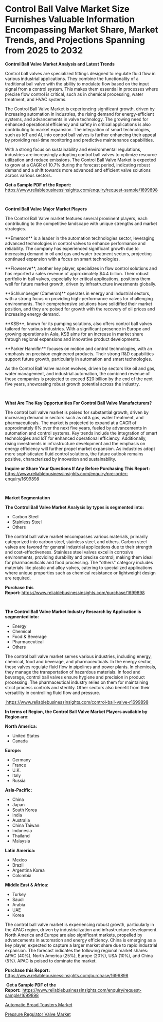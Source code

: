 <p><h1>Control Ball Valve Market Size Furnishes Valuable Information Encompassing Market Share, Market Trends, and Projections Spanning from 2025 to 2032</h1></p><p><strong>Control Ball Valve Market Analysis and Latest Trends</strong></p>
<p><p>Control ball valves are specialized fittings designed to regulate fluid flow in various industrial applications. They combine the functionality of a traditional ball valve with the ability to modulate flow based on the input signal from a control system. This makes them essential in processes where precise flow control is critical, such as in chemical processing, water treatment, and HVAC systems.</p><p>The Control Ball Valve Market is experiencing significant growth, driven by increasing automation in industries, the rising demand for energy-efficient systems, and advancements in valve technology. The growing need for enhanced operational efficiency and safety in critical applications is also contributing to market expansion. The integration of smart technologies, such as IoT and AI, into control ball valves is further enhancing their appeal by providing real-time monitoring and predictive maintenance capabilities.</p><p>With a strong focus on sustainability and environmental regulations, industries are increasingly adopting control ball valves to optimize resource utilization and reduce emissions. The Control Ball Valve Market is expected to grow at a CAGR of 10.7% during the forecast period, indicating robust demand and a shift towards more advanced and efficient valve solutions across various sectors.</p></p>
<p><strong>Get a Sample PDF of the Report:&nbsp;</strong> <a href="https://www.reliablebusinessinsights.com/enquiry/request-sample/1699898?utm_campaign=63&utm_medium=2&utm_source=Github&utm_content=ia&utm_term=09012025&utm_id=control-ball-valve">https://www.reliablebusinessinsights.com/enquiry/request-sample/1699898</a></p>
<p>&nbsp;</p>
<p><strong>Control Ball Valve Major Market Players</strong></p>
<p><p>The Control Ball Valve market features several prominent players, each contributing to the competitive landscape with unique strengths and market strategies. </p><p>**Emerson** is a leader in the automation technologies sector, leveraging advanced technologies in control valves to enhance performance and reliability. The company has experienced significant growth due to increasing demand in oil and gas and water treatment sectors, projecting continued expansion with a focus on smart technologies.</p><p>**Flowserve**, another key player, specializes in flow control solutions and has reported a sales revenue of approximately $4.4 billion. Their robust portfolio in ball valves, especially for critical applications, positions them well for future market growth, driven by infrastructure investments globally.</p><p>**Schlumberger (Cameron)** operates in energy and industrial sectors, with a strong focus on providing high-performance valves for challenging environments. Their comprehensive solutions have solidified their market position, and they are poised for growth with the recovery of oil prices and increasing energy demand.</p><p>**KSB**, known for its pumping solutions, also offers control ball valves tailored for various industries. With a significant presence in Europe and growing operations in Asia, KSB aims for an increase in market share through regional expansions and innovative product developments.</p><p>**Parker Hannifin** focuses on motion and control technologies, with an emphasis on precision engineered products. Their strong R&D capabilities support future growth, particularly in automation and smart technologies.</p><p>As the Control Ball Valve market evolves, driven by sectors like oil and gas, water management, and industrial automation, the combined revenue of these companies is projected to exceed $20 billion by the end of the next five years, showcasing robust growth potential across the industry.</p></p>
<p>&nbsp;</p>
<p><strong>What Are The Key Opportunities For Control Ball Valve Manufacturers?</strong></p>
<p><p>The control ball valve market is poised for substantial growth, driven by increasing demand in sectors such as oil & gas, water treatment, and pharmaceuticals. The market is projected to expand at a CAGR of approximately 6% over the next five years, fueled by advancements in automation and control systems. Key trends include the integration of smart technologies and IoT for enhanced operational efficiency. Additionally, rising investments in infrastructure development and the emphasis on energy efficiency will further propel market expansion. As industries adopt more sophisticated fluid control solutions, the future outlook remains positive, characterized by innovation and sustainability.</p></p>
<p><strong>Inquire or Share Your Questions If Any Before Purchasing This Report:</strong> <a href="https://www.reliablebusinessinsights.com/enquiry/pre-order-enquiry/1699898?utm_campaign=63&utm_medium=2&utm_source=Github&utm_content=ia&utm_term=09012025&utm_id=control-ball-valve">https://www.reliablebusinessinsights.com/enquiry/pre-order-enquiry/1699898</a></p>
<p>&nbsp;</p>
<p><strong>Market Segmentation</strong></p>
<p><strong>The Control Ball Valve Market Analysis by types is segmented into:</strong></p>
<p><ul><li>Carbon Steel</li><li>Stainless Steel</li><li>Others</li></ul></p>
<p><p>The control ball valve market encompasses various materials, primarily categorized into carbon steel, stainless steel, and others. Carbon steel valves are favored for general industrial applications due to their strength and cost-effectiveness. Stainless steel valves excel in corrosive environments, providing durability and precise control, making them ideal for pharmaceuticals and food processing. The "others" category includes materials like plastic and alloy valves, catering to specialized applications where unique properties such as chemical resistance or lightweight design are required.</p></p>
<p><strong>Purchase this Report:&nbsp;</strong><a href="https://www.reliablebusinessinsights.com/purchase/1699898?utm_campaign=63&utm_medium=2&utm_source=Github&utm_content=ia&utm_term=09012025&utm_id=control-ball-valve">https://www.reliablebusinessinsights.com/purchase/1699898</a></p>
<p>&nbsp;</p>
<p><strong>The Control Ball Valve Market Industry Research by Application is segmented into:</strong></p>
<p><ul><li>Energy</li><li>Chemical</li><li>Food & Beverage</li><li>Pharmaceutical</li><li>Others</li></ul></p>
<p><p>The control ball valve market serves various industries, including energy, chemical, food and beverage, and pharmaceuticals. In the energy sector, these valves regulate fluid flow in pipelines and power plants. In chemicals, they manage the transportation of hazardous materials. In food and beverage, control ball valves ensure hygiene and precision in product processing. The pharmaceutical industry relies on them for maintaining strict process controls and sterility. Other sectors also benefit from their versatility in controlling fluid flow and pressure.</p></p>
<p><a href="https://www.reliablebusinessinsights.com/control-ball-valve-r1699898?utm_campaign=63&utm_medium=2&utm_source=Github&utm_content=ia&utm_term=09012025&utm_id=control-ball-valve">&nbsp;https://www.reliablebusinessinsights.com/control-ball-valve-r1699898</a></p>
<p><strong>In terms of Region, the Control Ball Valve Market Players available by Region are:</strong></p>
<p>
    <p> <strong> North America: </strong>
        <ul>
            <li>United States</li>
            <li>Canada</li>
        </ul>
        </p> 
    <p> <strong> Europe: </strong>
        <ul>
            <li>Germany</li>
            <li>France</li>
            <li>U.K.</li>
            <li>Italy</li>
            <li>Russia</li>
        </ul>
        </p> 
    <p> <strong> Asia-Pacific: </strong>
        <ul>
            <li>China</li>
            <li>Japan</li>
            <li>South Korea</li>
            <li>India</li>
            <li>Australia</li>
            <li>China Taiwan</li>
            <li>Indonesia</li>
            <li>Thailand</li>
            <li>Malaysia</li>
        </ul>
        </p> 
    <p> <strong> Latin America: </strong>
        <ul>
            <li>Mexico</li>
            <li>Brazil</li>
            <li>Argentina Korea</li>
            <li>Colombia</li>
        </ul>
        </p> 
    <p> <strong> Middle East & Africa: </strong>
        <ul>
            <li>Turkey</li>
            <li>Saudi</li>
            <li>Arabia</li>
            <li>UAE</li>
            <li>Korea</li>
        </ul>
    </p>
    </p>
<p><p>The control ball valve market is experiencing robust growth, particularly in the APAC region, driven by industrialization and infrastructure development. North America and Europe are also significant markets, propelled by advancements in automation and energy efficiency. China is emerging as a key player, expected to capture a larger market share due to rapid industrial expansion. The forecast indicates the following regional market shares: APAC (40%), North America (25%), Europe (20%), USA (10%), and China (5%). APAC is poised to dominate the market.</p></p>
<p><strong>Purchase this Report: </strong><a href="https://www.reliablebusinessinsights.com/purchase/1699898?utm_campaign=63&utm_medium=2&utm_source=Github&utm_content=ia&utm_term=09012025&utm_id=control-ball-valve">https://www.reliablebusinessinsights.com/purchase/1699898</a></p>
<p>&nbsp;<strong>Get a Sample PDF of the Report:&nbsp;&nbsp;</strong><a href="https://www.reliablebusinessinsights.com/enquiry/request-sample/1699898?utm_campaign=63&utm_medium=2&utm_source=Github&utm_content=ia&utm_term=09012025&utm_id=control-ball-valve">https://www.reliablebusinessinsights.com/enquiry/request-sample/1699898</a></p>
<p><strong></strong></p>
<p><p><a href="https://github.com/barnickclara79/Market-Research-Report-List-1/blob/main/automatic-bread-toasters-market.md?utm_campaign=63&utm_medium=2&utm_source=Github&utm_content=ia&utm_term=09012025&utm_id=control-ball-valve">Automatic Bread Toasters Market</a></p><p><a href="https://github.com/domoniqueluoma76/Market-Research-Report-List-1/blob/main/pressure-regulator-valve-market.md?utm_campaign=63&utm_medium=2&utm_source=Github&utm_content=ia&utm_term=09012025&utm_id=control-ball-valve">Pressure Regulator Valve Market</a></p></p>